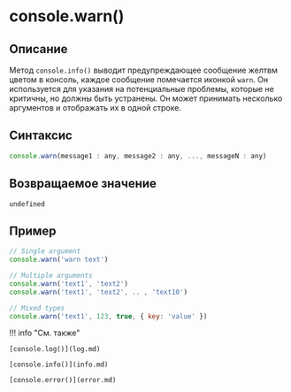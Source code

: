 # console.warn()

## Описание
Метод `console.info()` выводит предупреждающее сообщение желтвм цветом в консоль, каждое сообщение помечается иконкой `warn`. Он используется для указания на потенциальные проблемы, которые не критичны, но должны быть устранены. Он может принимать несколько аргументов и отображать их в одной строке.

## Синтаксис
``` javascript
console.warn(message1 : any, message2 : any, ..., messageN : any)
```
## Возвращаемое значение
`undefined`

## Пример
``` javascript linenums="1"
// Single argument
console.warn('warn text')

// Multiple arguments
console.warn('text1', 'text2')
console.warn('text1', 'text2', .. , 'text10')

// Mixed types
console.warn('text1', 123, true, { key: 'value' })
``` 

!!! info "См. также"

	[console.log()](log.md)

    [console.info()](info.md)
    
	[console.error()](error.md)
